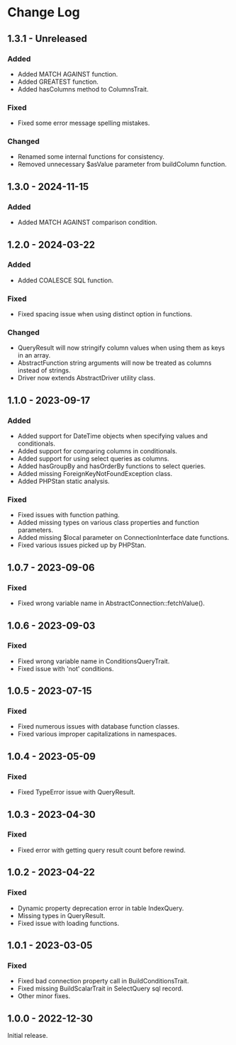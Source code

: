 # Change Log

## 1.3.1 - Unreleased

### Added

- Added MATCH AGAINST function.
- Added GREATEST function.
- Added hasColumns method to ColumnsTrait.

### Fixed

- Fixed some error message spelling mistakes.

### Changed

- Renamed some internal functions for consistency.
- Removed unnecessary $asValue parameter from buildColumn function.

## 1.3.0 - 2024-11-15

### Added

- Added MATCH AGAINST comparison condition.

## 1.2.0 - 2024-03-22

### Added

- Added COALESCE SQL function.

### Fixed

- Fixed spacing issue when using distinct option in functions.

### Changed

- QueryResult will now stringify column values when using them as keys in an array.
- AbstractFunction string arguments will now be treated as columns instead of strings.
- Driver now extends AbstractDriver utility class.

## 1.1.0 - 2023-09-17

### Added

- Added support for DateTime objects when specifying values and conditionals.
- Added support for comparing columns in conditionals.
- Added support for using select queries as columns.
- Added hasGroupBy and hasOrderBy functions to select queries.
- Added missing ForeignKeyNotFoundException class.
- Added PHPStan static analysis.

### Fixed

- Fixed issues with function pathing.
- Added missing types on various class properties and function parameters.
- Added missing $local parameter on ConnectionInterface date functions.
- Fixed various issues picked up by PHPStan.

## 1.0.7 - 2023-09-06

### Fixed

- Fixed wrong variable name in AbstractConnection::fetchValue().

## 1.0.6 - 2023-09-03

### Fixed

- Fixed wrong variable name in ConditionsQueryTrait.
- Fixed issue with 'not' conditions.

## 1.0.5 - 2023-07-15

### Fixed

- Fixed numerous issues with database function classes.
- Fixed various improper capitalizations in namespaces.

## 1.0.4 - 2023-05-09

### Fixed

- Fixed TypeError issue with QueryResult.

## 1.0.3 - 2023-04-30

### Fixed

- Fixed error with getting query result count before rewind.

## 1.0.2 - 2023-04-22

### Fixed

- Dynamic property deprecation error in table IndexQuery.
- Missing types in QueryResult.
- Fixed issue with loading functions.

## 1.0.1 - 2023-03-05

### Fixed

- Fixed bad connection property call in BuildConditionsTrait.
- Fixed missing BuildScalarTrait in SelectQuery sql record.
- Other minor fixes.

## 1.0.0 - 2022-12-30

Initial release.
